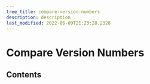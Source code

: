 ```yaml
---
tree_title: compare-version-numbers
description: description
last_modified: 2022-06-09T21:23:28.2328
---
```


# Compare Version Numbers

## Contents
